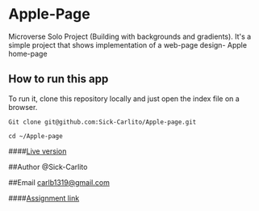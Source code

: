 # Apple-Page
Microverse Solo Project (Building with backgrounds and gradients). It's a simple project that shows implementation of a web-page design- Apple home-page



## How to run this app
To run it, clone this repository locally and just open the index file on a browser.
```
Git clone git@github.com:Sick-Carlito/Apple-page.git

cd ~/Apple-page

```

####[Live version](https://raw.githack.com/Sick-Carlito/Apple-Page/Feature-1/index.html)

##Author
@Sick-Carlito

##Email
carlb1319@gmail.com

####[Assignment link](https://www.theodinproject.com/courses/html5-and-css3/lessons/backgrounds-and-gradients)